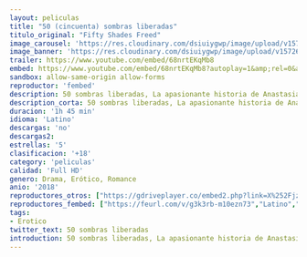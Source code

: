 ```yaml
---
layout: peliculas
title: "50 (cincuenta) sombras liberadas"
titulo_original: "Fifty Shades Freed"
image_carousel: 'https://res.cloudinary.com/dsiuiygwp/image/upload/v1572658295/50-sombras-min_1_mdrp5f.jpg'
image_banner: 'https://res.cloudinary.com/dsiuiygwp/image/upload/v1572658300/50-sombras-min_q4uelq.jpg'
trailer: https://www.youtube.com/embed/68nrtEKqMb8
embed: https://www.youtube.com/embed/68nrtEKqMb8?autoplay=1&amp;rel=0&amp;hd=1&border=0&wmode=opaque&enablejsapi=1&modestbranding=1&controls=1&showinfo=0
sandbox: allow-same-origin allow-forms
reproductor: 'fembed'
description: 50 sombras liberadas, La apasionante historia de Anastasia Steele y Christian Grey continúa en ‘Cincuenta sombras liberadas’. Anna y Christian por fin se han casado y ambos se disponen a vivir una apacible y romántica luna de miel en Europa. Pero no todo será tan idílico como ambos tenían planeado. Mientras se encuentran en Europa, les empiezan a llegar noticias de extraños incidentes ocurridos en las propiedades de Grey, ante lo que Christian comenzará a temer por la seguridad de su familia. Además, Christian se sentirá enojado por ciertos comportamientos de Ana durante su viaje, castigándola y dejándola varias marcas en su cuerpo que le harán revolverse la conciencia. Por su parte, Ana se reserva un gran secreto que no será de ningún agrado para Grey. Tercera y última entrega de la saga ‘Cincuenta sombras’, nuevamente protagonizada por Dakota Johnson y Jamie Dornan y dirigida por James Foley bajo la producción de Universal Pictures y de la propia escritora de las novelas, E.L. James.
description_corta: 50 sombras liberadas, La apasionante historia de Anastasia Steele y Christian Grey continúa en ‘Cincuenta sombras liberadas’. Anna y Christian por fin se han casado y ambos se disponen a vivir una apacible y romántica luna de miel en Europa. Pero no
duracion: '1h 45 min'
idioma: 'Latino'
descargas: 'no'
descargas2:
estrellas: '5'
clasificacion: '+18'
category: 'peliculas'
calidad: 'Full HD'
genero: Drama, Erótico, Romance
anio: '2018'
reproductores_otros: ["https://gdriveplayer.co/embed2.php?link=X%252FjzqfhYqKmxQ9TugG1lmATFDWevndw8YvMLo3BTux2oqzc7eAATOFeNjkv%252FtPMvV2kHYyDuXfXftVyYPMW5%252FknjnbjPVkzjvkNXzSCXRWoypEufBJM7yRUcI8If3EWhsO9Tre1nEA63GEGhsX313BnMoRJcsmXavtwdicWm2yZbJ6MFDH8r2veJQtsUBVFbe7ctNgd0mKwhdVENvjGhAA","Latino","https://gdriveplayer.co/embed2.php?link=agqko%252FHRpP6ciIK6b6wBsQK3A5g2rdVqkHBn9IY3ZYV9tRPqITsiyW7xm9tnN3XwhpELpZsqO1ErcS3%252F5cS7Xa%252F%252BM9DuUrsQc%252B4poowj9zmg72ra%252BnrmkaZ8GQH2as6ObvemqYPaO2Vb7LvcJ%252BVSNbWwIei91t6yUjfCEcEyVppPqhSaaAmJYIa6tfcDdmJgEOWHsSVhfmx73ucpTW%252FyIo","Latino","https://streampelis.info/public/dist/index.html?id=a44992a56afd73c232569e2f4e77fe1f","Latino","https://www.zembed.to/public/dist/asteroid.html?id=287b044d1d2fd2e4ffd1075121852f58&title=Fifty%20Shades%20Freed","Latino","https://movcloud.net/embed/ri-uZm9Q7Hhc","Latino","https://mstream.website/dvh56bqdjm9s","Latino"]
reproductores_fembed: ["https://feurl.com/v/g3k3rb-m10ezn73","Latino","https://feurl.com/v/5jo4w8kjx90","Latino"]
tags:
- Erotico
twitter_text: 50 sombras liberadas
introduction: 50 sombras liberadas, La apasionante historia de Anastasia Steele y Christian Grey continúa en ‘Cincuenta sombras liberadas’. Anna y Christian por fin se han casado y ambos se disponen a vivir una apacible y romántica luna de miel en Europa. Pero no
---
```



 







